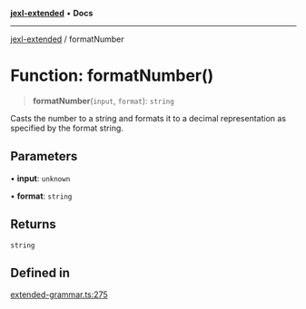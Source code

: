 [**jexl-extended**](../README.md) • **Docs**

***

[jexl-extended](../globals.md) / formatNumber

# Function: formatNumber()

> **formatNumber**(`input`, `format`): `string`

Casts the number to a string and formats it to a decimal representation as specified by the format string.

## Parameters

• **input**: `unknown`

• **format**: `string`

## Returns

`string`

## Defined in

[extended-grammar.ts:275](https://github.com/nikoraes/jexl-extended/blob/6615aed6c8a07c2ecf0502c413d5c565a91b5f13/src/extended-grammar.ts#L275)
